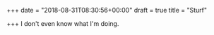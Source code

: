 +++
date = "2018-08-31T08:30:56+00:00"
draft = true
title = "Sturf"

+++
I don't even know what I'm doing.